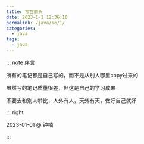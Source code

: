 ```yaml
---
title: 写在前头
date: 2023-1-1 12:36:10
permalink: /java/se/1/
categories:
  - java
tags:
  - java
---
```


::: note 序言

所有的笔记都是自己写的，而不是从别人哪里copy过来的

虽然写的笔记质量很差，但这是自己的学习成果

不要去和别人攀比，人外有人，天外有天，做好自己就好

::: right

2023-01-01 @ 钟楠

::: 